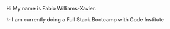 Hi My name is Fabio Williams-Xavier.

✨ I am currently doing a Full Stack Bootcamp with Code Institute


<!---
fabiowxavier/fabiowxavier is a ✨ special ✨ repository because its `README.md` (this file) appears on your GitHub profile.
You can click the Preview link to take a look at your changes.
--->
